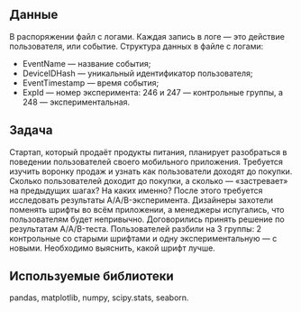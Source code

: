 ## Данные
В распоряжении файл с логами. Каждая запись в логе — это действие пользователя, или событие.
Структура данных в файле с логами:
* EventName — название события;
* DeviceIDHash — уникальный идентификатор пользователя;
* EventTimestamp — время события;
* ExpId — номер эксперимента: 246 и 247 — контрольные группы, а 248 — экспериментальная.
## Задача
Стартап, который продаёт продукты питания, планирует разобраться в поведении пользователей своего мобильного приложения. Требуется изучить воронку продаж и узнать как пользователи доходят до покупки. Сколько пользователей доходит до покупки, а сколько — «застревает» на предыдущих шагах? На каких именно? После этого требуется исследовать результаты A/A/B-эксперимента. Дизайнеры захотели поменять шрифты во всём приложении, а менеджеры испугались, что пользователям будет непривычно. Договорились принять решение по результатам A/A/B-теста. Пользователей разбили на 3 группы: 2 контрольные со старыми шрифтами и одну экспериментальную — с новыми. Необходимо выяснить, какой шрифт лучше.
## Используемые библиотеки
pandas, matplotlib, numpy, scipy.stats, seaborn.
